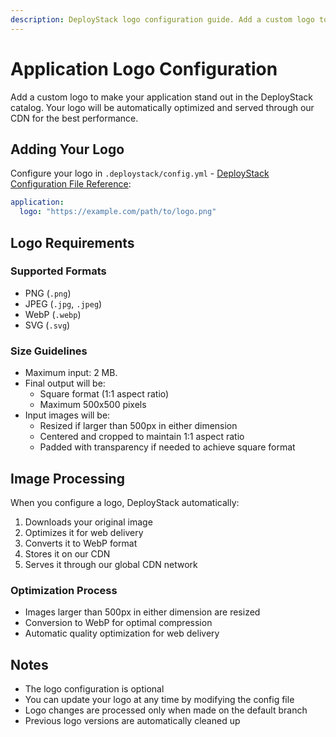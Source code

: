```yaml
---
description: DeployStack logo configuration guide. Add a custom logo to your application with automatic WebP conversion, CDN delivery, and square format optimization.
---
```


# Application Logo Configuration

Add a custom logo to make your application stand out in the DeployStack catalog. Your logo will be automatically optimized and served through our CDN for the best performance.

## Adding Your Logo

Configure your logo in `.deploystack/config.yml` - [DeployStack Configuration File Reference](/docs/deploystack/deploystack-config-file.md):

```yaml
application:
  logo: "https://example.com/path/to/logo.png"
```

## Logo Requirements

### Supported Formats

- PNG (`.png`)
- JPEG (`.jpg`, `.jpeg`)
- WebP (`.webp`)
- SVG (`.svg`)

### Size Guidelines

- Maximum input: 2 MB.
- Final output will be:
  - Square format (1:1 aspect ratio)
  - Maximum 500x500 pixels
- Input images will be:
  - Resized if larger than 500px in either dimension
  - Centered and cropped to maintain 1:1 aspect ratio
  - Padded with transparency if needed to achieve square format

## Image Processing

When you configure a logo, DeployStack automatically:

1. Downloads your original image
2. Optimizes it for web delivery
3. Converts it to WebP format
4. Stores it on our CDN
5. Serves it through our global CDN network

### Optimization Process

- Images larger than 500px in either dimension are resized
- Conversion to WebP for optimal compression
- Automatic quality optimization for web delivery

## Notes

- The logo configuration is optional
- You can update your logo at any time by modifying the config file
- Logo changes are processed only when made on the default branch
- Previous logo versions are automatically cleaned up
